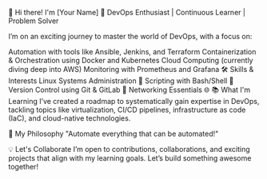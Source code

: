 👋 Hi there! I'm [Your Name]
🚀 DevOps Enthusiast | Continuous Learner | Problem Solver

I’m on an exciting journey to master the world of DevOps, with a focus on:

Automation with tools like Ansible, Jenkins, and Terraform
Containerization & Orchestration using Docker and Kubernetes
Cloud Computing (currently diving deep into AWS)
Monitoring with Prometheus and Grafana
🛠️ Skills & Interests
Linux Systems Administration 🐧
Scripting with Bash/Shell 🔧
Version Control using Git & GitLab 🔀
Networking Essentials 🌐
📚 What I'm Learning
I’ve created a roadmap to systematically gain expertise in DevOps, tackling topics like virtualization, CI/CD pipelines, infrastructure as code (IaC), and cloud-native technologies.

🌟 My Philosophy
"Automate everything that can be automated!"

💡 Let's Collaborate
I’m open to contributions, collaborations, and exciting projects that align with my learning goals. Let’s build something awesome together!
